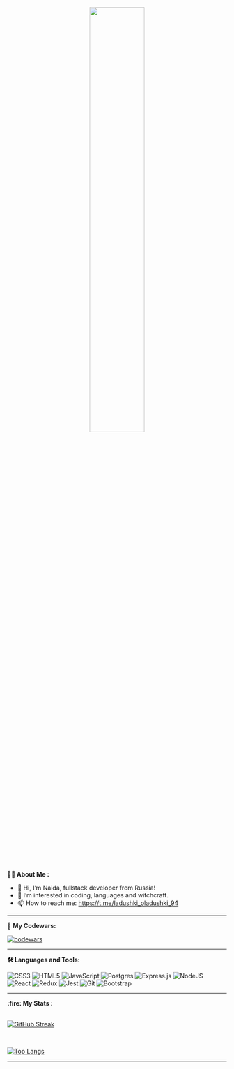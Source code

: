 <div id="header" align="center">
  <img src="https://media.giphy.com/media/L1R1tvI9svkIWwpVYr/giphy.gif" width="50%"/>
</div>


<br>

<b> :woman_technologist: About Me : </b>
- 👋 Hi, I’m Naida, fullstack developer from Russia!
- 👀 I’m interested in coding, languages and witchcraft.
- 📫 How to reach me: https://t.me/ladushki_oladushki_94
<hr>

<b> 🏅 My Codewars: </b>

[![codewars](https://www.codewars.com/users/Panic_satanic/badges/large)](https://www.codewars.com/users/Panic_satanic)   

<hr>

<b> :hammer_and_wrench: Languages and Tools: </b>

![CSS3](https://img.shields.io/badge/css3-%231572B6.svg?style=for-the-badge&logo=css3&logoColor=white)
![HTML5](https://img.shields.io/badge/html5-%23E34F26.svg?style=for-the-badge&logo=html5&logoColor=white)
![JavaScript](https://img.shields.io/badge/javascript-%23323330.svg?style=for-the-badge&logo=javascript&logoColor=%23F7DF1E)
![Postgres](https://img.shields.io/badge/postgres-%23316192.svg?style=for-the-badge&logo=postgresql&logoColor=white)
![Express.js](https://img.shields.io/badge/express.js-%23404d59.svg?style=for-the-badge&logo=express&logoColor=%2361DAFB)
![NodeJS](https://img.shields.io/badge/node.js-6DA55F?style=for-the-badge&logo=node.js&logoColor=white)
![React](https://img.shields.io/badge/react-%2320232a.svg?style=for-the-badge&logo=react&logoColor=%2361DAFB)
![Redux](https://img.shields.io/badge/redux-%23593d88.svg?style=for-the-badge&logo=redux&logoColor=white)
![Jest](https://img.shields.io/badge/-jest-%23C21325?style=for-the-badge&logo=jest&logoColor=white)
![Git](https://img.shields.io/badge/git-%23F05033.svg?style=for-the-badge&logo=git&logoColor=white)
![Bootstrap](https://img.shields.io/badge/bootstrap-%23563D7C.svg?style=for-the-badge&logo=bootstrap&logoColor=white)

<hr>
<b> :fire: My Stats : </b> <br>
<br>

[![GitHub Streak](https://github-readme-streak-stats.herokuapp.com/?user=NaidaMir&theme=dark)](https://git.io/streak-stats)


<br>

[![Top Langs](https://github-readme-stats.vercel.app/api/top-langs/?username=NaidaMir&layout=compact)](https://github.com/NaidaMir/github-readme-stats)


<hr>

